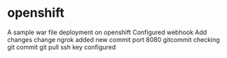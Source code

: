# openshift
A sample war file deployment on openshift
Configured webhook
Add changes
change
ngrok
added new commit
port 8080
gitcommit checking
git commit
git pull
ssh key configured
